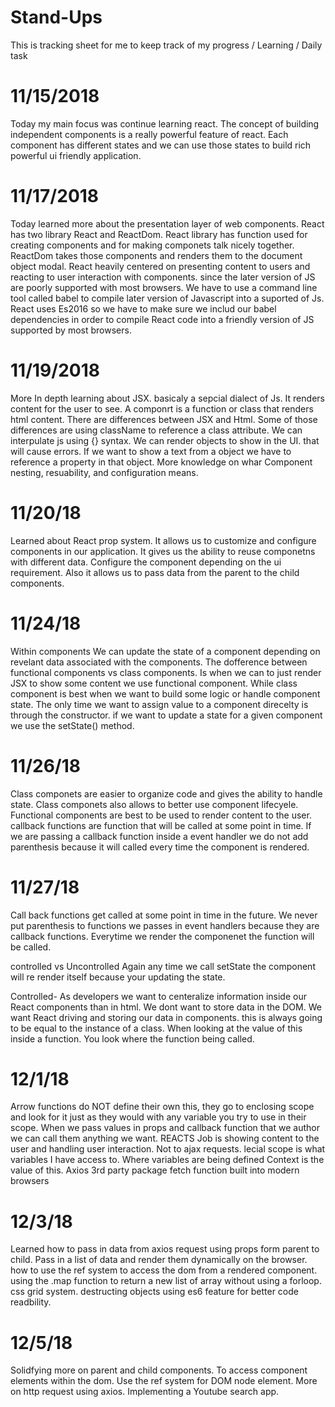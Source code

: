 # Stand-Ups
This is tracking sheet for me to keep track of my progress / Learning / Daily task
# 11/15/2018
Today my main focus was continue learning react. The concept of building independent components is a really powerful feature of react. Each component has different states and we can use those states to build rich powerful ui friendly application. 
# 11/17/2018
Today learned more about the presentation layer of web components. React has two library React and ReactDom. React library has function used for creating components and for making componets talk nicely together. ReactDom takes those components and renders them to the document object modal. React heavily centered on presenting content to users and reacting to user interaction with components. since the later version of JS are poorly supported with most browsers. We have to use a command line tool called babel to compile later version of Javascript into a suported of Js. React uses Es2016 so we have to make sure we includ our babel dependencies in order to compile React code into a friendly version of JS supported by most browsers. 
# 11/19/2018
More In depth learning about JSX. basicaly a sepcial dialect of Js. It renders content for the user to see. A componrt is a function or class that renders html content. There are differences between JSX and Html. Some of those differences are using className to reference a class attribute. We can interpulate js using {} syntax. We can render objects to show in the UI. that will cause errors. If we want to show a text from a object we have to reference a property in that object. More knowledge on whar Component nesting, resuability, and configuration means. 
# 11/20/18
Learned about React prop system. It allows us to customize and configure components in our application. It gives us the ability to reuse componetns with different data. Configure the component depending on the ui requirement. Also it allows us to pass data from the parent to the child components. 
# 11/24/18
Within components We can update the state of a component depending on revelant data associated with the components. The dofference between functional components vs class components. Is when we can to just render JSX to show some content we use functional component. While class component is best when we want to build some logic or handle component state. The only time we want to assign value to a component direcelty is through the constructor. if we want to update a state for a given component we use the setState() method. 
# 11/26/18
Class componets are easier to organize code and gives the ability to handle state. Class componets also allows to better use component 
lifecyele. Functional components are best to be used to render content to the user. callback functions are function that will be called at some point in time. If we are passing a callback function inside a event handler we do not add parenthesis because it will called every time the component is rendered. 

# 11/27/18
Call back functions get called at some point in time in the future.
We never put parenthesis to functions we passes in event handlers because they
are callback functions. Everytime we render the componenet the function will be called. 

controlled vs Uncontrolled
Again any time we call setState the component will re render itself because 
your updating the state. 

Controlled- As developers we want to centeralize information inside our React
components than in html. We dont want to store data in the DOM. 
We want React driving and storing our data in components. 
this is always going to be equal to the instance of a class. 
When looking at the value of this inside a function. You look where the function being called. 

# 12/1/18
Arrow functions do NOT define their own this, they go to enclosing scope and look for it just as they would with any variable you try to use in their scope.
When we pass values in props and callback function that we author we can call them anything we want. 
REACTS Job is showing content to the user and handling user interaction. Not to ajax requests.
lecial scope is what variables I have access to. Where variables are being defined
Context is the value of this.
Axios 3rd party package 
fetch function built into modern browsers

# 12/3/18
Learned how to pass in data from axios request using props form parent to child. 
Pass in a list of data and render them dynamically on the browser.
how to use the ref system to access the dom from a rendered component. 
using the .map function to return a new list of array without using a forloop. 
css grid system. 
destructing objects using es6 feature for better code readbility. 

# 12/5/18
Solidfying more on parent and child components. To access component elements within the dom. 
Use the ref system for DOM node element. More on http request using axios. Implementing a Youtube search app.

